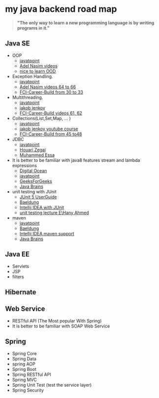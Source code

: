 # my java backend road map

>**"The only way to learn a new programming language is by writing programs in it."**

## Java SE

- OOP
  - [javatpoint](https://www.javatpoint.com/java-oops-concepts)
  - [Adel Nasim videos](https://www.youtube.com/playlist?list=PLCInYL3l2AagY7fFlhCrjpLiIFybW3yQv)
  - [nice to learn OOD](https://youtu.be/xlYMFRQEHYA?list=PLVfulEzLnv-PDQ9zTWDhOVsaU7gLRgCQy)
- Exception Handling.
  - [javatpoint](https://www.javatpoint.com/exception-handling-in-java)
  - [Adel Nasim videos 64 to 66](https://www.youtube.com/playlist?list=PLCInYL3l2AajYlZGzU_LVrHdoouf8W6ZN)
  - [FCI-Career-Build from 30 to 33](https://www.youtube.com/playlist?list=PLEBRPBUkZ4mZ-5ziYzaoK1leOLYHpqPXJ)
- Multithreading.
  - [javatpoint](https://www.javatpoint.com/multithreading-in-java)
  - [jakob jenkov](https://www.youtube.com/playlist?list=PLL8woMHwr36EDxjUoCzboZjedsnhLP1j4)
  - [FCI-Career-Build videos 61, 62](https://www.youtube.com/playlist?list=PLEBRPBUkZ4mZ-5ziYzaoK1leOLYHpqPXJ)
- Collections(List,Set,Map, ... )
  - [javatpoint](https://www.javatpoint.com/collections-in-java)
  - [jakob jenkov youtube course](https://www.youtube.com/playlist?list=PLL8woMHwr36HmQfxqqqxns5GexTNmxFqK)
  - [FCI-Career-Build from 45 to48](https://www.youtube.com/playlist?list=PLEBRPBUkZ4mZ-5ziYzaoK1leOLYHpqPXJ)
- JDBC 
  - [javatpoint](https://www.javatpoint.com/java-jdbc)
  - [Houari Zegai](https://www.youtube.com/playlist?list=PLd5-bvEurdb9qAeYdqCfmhXojCA4XVF5t)
  - [Muhammed Essa](https://www.youtube.com/playlist?list=PLMYF6NkLrdN_7IJL546hMEatfQLCPKp_T)
- It is better to be familiar with java8 features stream and lambda expressions
  - [Digital Ocean](https://www.digitalocean.com/community/tutorials/java-8-features-with-examples)
  - [javatpoint](https://www.javatpoint.com/java-8-features)
  - [GeeksForGeeks](https://www.geeksforgeeks.org/java-8-features/)
  - [Java Brains](https://www.youtube.com/playlist?list=PLqq-6Pq4lTTa9YGfyhyW2CqdtW9RtY-I3)
- unit testing with JUnit
  - [JUnit 5 UserGuide](https://junit.org/junit5/docs/current/user-guide/)
  - [Baeldung](https://www.baeldung.com/junit-5)
  - [Intellij IDEA with JUnit](https://www.jetbrains.com/help/idea/junit.html)
  - [unit testing lecture E\Hany Ahmed](https://drive.google.com/file/d/1JozNnZcsIL3unWwG_jMFULLGO34J5MAo/view?usp=sharing)
- maven
  - [javatpoint](https://www.javatpoint.com/maven-tutorial)
  - [Baeldung](https://www.baeldung.com/maven)
  - [Intellij IDEA maven support](https://www.jetbrains.com/help/idea/maven-support.html#Maven_Support.topic)
  - [Java Brains](https://www.youtube.com/playlist?list=PL92E89440B7BFD0F6)

## Java EE

- Servlets
- JSP
- filters

## Hibernate

## Web Service

- RESTful API (The Most popular With Spring)
- It is better to be familiar with SOAP Web Service

## Spring

- Spring Core
- Spring Data
- spring AOP
- Spring Boot
- Spring RESTful API
- Spring MVC
- Spring Unit Test (test the service layer)
- Spring Security
